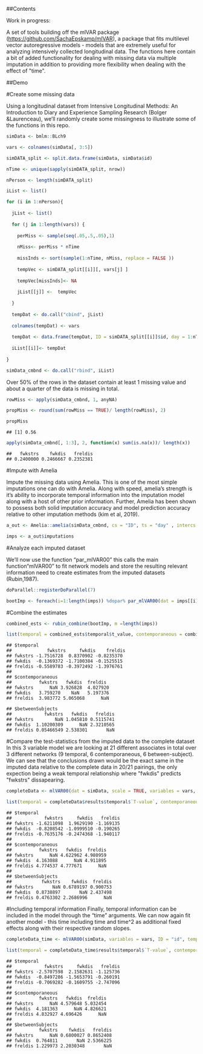 
##Contents

Work in progress:

A set of tools building off the mlVAR package (https://github.com/SachaEpskamp/mlVAR), a package that fits multilevel vector autoregressive models - models that are extremely useful for analyzing intensively collected longitudinal data. The functions here contain a bit of added functionality for dealing with missing data via multiple imputation in addition to providing more flexibility when dealing with the effect of "time".

##Demo

#Create some missing data

Using a longitudinal dataset from Intensive Longitudinal Methods: An Introduction to Diary and Experience Sampling Research (Bolger &Laurenceau), we’ll randomly create some missingness to illustrate some of the functions in this repo.

``` r
simData <- bmlm::BLch9

vars <- colnames(simData[, 3:5])

simDATA_split <- split.data.frame(simData, simData$id)

nTime <- unique(sapply(simDATA_split, nrow))

nPerson <- length(simDATA_split)

iList <- list()

for (i in 1:nPerson){
  
  jList <- list()
  
  for (j in 1:length(vars)) {
    
    perMiss <- sample(seq(.05,.5,.05),1)
    
    nMiss<- perMiss * nTime
    
    missInds <- sort(sample(1:nTime, nMiss, replace = FALSE ))
    
    tempVec <- simDATA_split[[i]][, vars[j] ] 
    
    tempVec[missInds]<- NA
    
    jList[[j]] <-  tempVec
    
  }
  
  tempDat <- do.call("cbind", jList)
  
  colnames(tempDat) <- vars
  
  tempDat <- data.frame(tempDat, ID = simDATA_split[[i]]$id, day = 1:nTime )
  
  iList[[i]]<- tempDat
  
}

simData_cmbnd <- do.call("rbind", iList)
```

Over 50% of the rows in the dataset contain at least 1 missing value and about a quarter of the data is missing in total.

``` r
rowMiss <- apply(simData_cmbnd, 1, anyNA)

propMiss <- round(sum(rowMiss == TRUE)/ length(rowMiss), 2)

propMiss
```

    ## [1] 0.56

``` r
apply(simData_cmbnd[, 1:3], 2, function(x) sum(is.na(x))/ length(x))
```

    ##   fwkstrs    fwkdis   freldis 
    ## 0.2400000 0.2466667 0.2352381

#Impute with Amelia

Impute the missing data using Amelia. This is one of the most simple imputations one can do with Amelia. Along with speed, amelia’s strength is it’s ability to incorporate temporal information into the imputation model along with a host of other prior information. Further, Amelia has been shown to possess both solid imputation accuracy and model prediction accuracy relative to other imputation methods (kim et al, 2019).

``` r
a_out <- Amelia::amelia(simData_cmbnd, cs = "ID", ts = "day" , intercs = TRUE , m = 10, p2s = FALSE, lags = vars, leads = vars)

imps <- a_out$imputations
```

#Analyze each imputed dataset

We’ll now use the function “par_mlVAR00” this calls the main function“mlVAR00” to fit network models and store the resulting relevant information need to create estimates from the imputed datasets (Rubin,1987).

``` r
doParallel::registerDoParallel(7)

bootImp <- foreach(i=1:length(imps)) %dopar% par_mlVAR00(dat = imps[[i]], scale = TRUE, variables = vars, ID = "ID", rfStructure = c("correlated", "correlated"), timeArgs = list(NULL, NULL, FALSE))
```

#Combine the estimates

``` r
combined_ests <- rubin_combine(bootImp, m =length(imps))

list(temporal = combined_ests$temporal$t_value, contemporaneous = combined_ests$contemporaneous_network$t_value, betweenSubjects = combined_ests$`between-subjects_network`$t_value)
```

    ## $temporal
    ##             fwkstrs     fwkdis    freldis
    ## fwkstrs -1.7516728  0.8370902 -0.8235370
    ## fwkdis  -0.1369372 -1.7100384 -0.1525515
    ## freldis -0.5589783 -0.3972492 -1.3976761
    ## 
    ## $contemporaneous
    ##          fwkstrs   fwkdis  freldis
    ## fwkstrs      NaN 3.926828  4.027920
    ## fwkdis   3.759270    NaN   5.197376
    ## freldis  3.983772 5.065068      NaN

    ## $betweenSubjects
    ##            fwkstrs   fwkdis   freldis
    ## fwkstrs        NaN 1.045810 0.5115741
    ## fwkdis  1.10200309      NaN 2.3210565
    ## freldis 0.05466549 2.538301       NaN

#Compare the test-statistics from the imputed data to the complete dataset
In this 3 variable model we are looking at 21 different associates in total over 3 different networks (9 temporal, 6 contemporaneous, 6 between-subject). We can see that the conclusions drawn would be the exact same in the imputed data relative to the complete data in 20/21 pairings, the only expection being a weak temporal relationship where "fwkdis" predicts "fwkstrs" dissapearing.

``` r
completeData <- mlVAR00(dat = simData, scale = TRUE, variables = vars, ID = "id", temporal = "correlated", contemporaneous = "correlated")
```

``` r
list(temporal = completeData$results$temporal$`T-value`, contemporaneous = completeData$results$contemporaneous$`T-value`, betweenSubjects = completeData$results$`between-subjects`$`T-value`)
```

    ## $temporal
    ##            fwkstrs     fwkdis   freldis
    ## fwkstrs -1.6211098  1.9629190 -1.169135
    ## fwkdis  -0.8208542 -1.0999510 -0.190265
    ## freldis -0.7635176 -0.2474368 -1.940117
    ## 
    ## $contemporaneous
    ##          fwkstrs   fwkdis  freldis
    ## fwkstrs      NaN 4.622962 4.980959
    ## fwkdis  4.163088      NaN 4.911895
    ## freldis 4.774537 4.777671      NaN
    ## 
    ## $betweenSubjects
    ##           fwkstrs    fwkdis  freldis
    ## fwkstrs       NaN 0.6789197 0.900753
    ## fwkdis  0.8738897       NaN 2.437498
    ## freldis 0.4763302 2.2686996      NaN


#Including temporal information
Finally, temporal information can be included in the model through the “time” arguments. We can now again fit another model - this time including time and time^2 as additional fixed effects along with their respective random slopes.

``` r
completeData_time <- mlVAR00(simData, variables = vars, ID = "id", temporal = "correlated", contemporaneous = "correlated" , scale = TRUE, timeVar = "time", timePoly = 2, timeRandom = TRUE )
```

``` r
list(temporal = completeData_time$results$temporal$`T-value`, contemporaneous = completeData_time$results$contemporaneous$`T-value`, betweenSubjects = completeData_time$results$`between-subjects`$`T-value`)
```

    ## $temporal
    ##            fwkstrs     fwkdis   freldis
    ## fwkstrs -2.5707598  2.1582631 -1.125736
    ## fwkdis  -0.8497286 -1.5653791 -0.260191
    ## freldis -0.7069282 -0.1609755 -2.747096
    ## 
    ## $contemporaneous
    ##          fwkstrs   fwkdis  freldis
    ## fwkstrs      NaN 4.579648 5.032454
    ## fwkdis  4.181363      NaN 4.826621
    ## freldis 4.832927 4.696426      NaN
    ## 
    ## $betweenSubjects
    ##          fwkstrs    fwkdis   freldis
    ## fwkstrs      NaN 0.6800027 0.8652408
    ## fwkdis  0.764811       NaN 2.5366225
    ## freldis 1.229973 2.2030348       NaN
